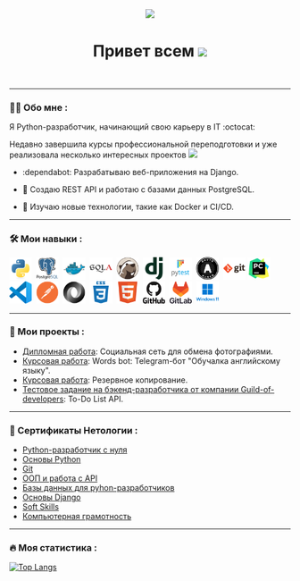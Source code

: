 <div id="header" align="center">
  <img src="https://i.giphy.com/media/v1.Y2lkPTc5MGI3NjExdnRpNXp4ZzV6eW14aG15OXc5b2gwbGlhMXd3MDl2b3JzYWNodHZiNiZlcD12MV9pbnRlcm5hbF9naWZfYnlfaWQmY3Q9Zw/QDjpIL6oNCVZ4qzGs7/giphy.gif"width="300"/>
</div>

<h1>
  <div align="center">
  Привет всем
    <img src="https://media.giphy.com/media/hvRJCLFzcasrR4ia7z/giphy.gif" width="30px"/>
  </div>     
</h1>

<div align="center">
<img src="https://komarev.com/ghpvc/?username=OlgaTym-Prog&style=flat-square&color=blue" alt=""/>
</div>

---

### :woman_technologist: Обо мне :
Я Python-разработчик, начинающий свою карьеру в IT :octocat:

Недавно завершила курсы профессиональной переподготовки и уже реализовала несколько интересных проектов <img src="https://media.giphy.com/media/WUlplcMpOCEmTGBtBW/giphy.gif" width="30">

- :dependabot: Разрабатываю веб-приложения на Django.

- :seedling: Создаю REST API и работаю с базами данных PostgreSQL.

- :telescope: Изучаю новые технологии, такие как Docker и CI/CD.

---

### :hammer_and_wrench: Мои навыки :

<div>
  <img src="https://github.com/devicons/devicon/blob/master/icons/python/python-original.svg" title="Python" alt="Python" width="40" height="40"/>&nbsp;
  <img src="https://github.com/devicons/devicon/blob/master/icons/postgresql/postgresql-original-wordmark.svg" title="PostgreSQL" alt="PostgreSQL" width="40" height="40"/>&nbsp;
  <img src="https://github.com/devicons/devicon/blob/master/icons/docker/docker-original.svg" title="Docker" alt="Docker" width="40" height="40"/>&nbsp;
  <img src="https://github.com/devicons/devicon/blob/master/icons/sqlalchemy/sqlalchemy-original.svg" title="SQLAlchemy" alt="SQLAlchemy" width="40" height="40"/>&nbsp;
  <img src="https://github.com/devicons/devicon/blob/master/icons/dbeaver/dbeaver-original.svg" title="Dbeaver" alt="Dbeaver" width="40" height="40"/>&nbsp;
  <img src="https://github.com/devicons/devicon/blob/master/icons/django/django-plain.svg" title="Django" alt="Django" width="40" height="40"/>&nbsp;
  <img src="https://github.com/devicons/devicon/blob/master/icons/pytest/pytest-original-wordmark.svg" title="Pytest" alt="Pytest" width="40" height="40"/>&nbsp;
  <img src="https://github.com/devicons/devicon/blob/master/icons/oauth/oauth-original.svg" title="OAuth" alt="OAuth" width="40" height="40"/>&nbsp;
  <img src="https://github.com/devicons/devicon/blob/master/icons/git/git-original-wordmark.svg" title="Git" alt="Git" width="40" height="40"/>
  <img src="https://github.com/devicons/devicon/blob/master/icons/pycharm/pycharm-original.svg" title="PyCharm" alt="PyCharm" width="40" height="40"/>&nbsp;
  <img src="https://github.com/devicons/devicon/blob/master/icons/vscode/vscode-original.svg" title="VSCode" alt="VSCode" width="40" height="40"/>&nbsp;
  <img src="https://github.com/devicons/devicon/blob/master/icons/postman/postman-original.svg" title="Postman" alt="Postman" width="40" height="40"/>&nbsp;
  <img src="https://github.com/devicons/devicon/blob/master/icons/json/json-original.svg" title="JSON" alt="JSON" width="40" height="40"/>&nbsp;
  <img src="https://github.com/devicons/devicon/blob/master/icons/css3/css3-plain-wordmark.svg"  title="CSS3" alt="CSS" width="40" height="40"/>&nbsp;
  <img src="https://github.com/devicons/devicon/blob/master/icons/html5/html5-original.svg" title="HTML5" alt="HTML" width="40" height="40"/>&nbsp;
  <img src="https://github.com/devicons/devicon/blob/master/icons/github/github-original-wordmark.svg" title="GitHub" alt="GitHub" width="40" height="40"/>&nbsp;
  <img src="https://github.com/devicons/devicon/blob/master/icons/gitlab/gitlab-original-wordmark.svg" title="GitLab" alt="GitLab" width="40" height="40"/>&nbsp;
  <img src="https://github.com/devicons/devicon/blob/master/icons/windows11/windows11-original-wordmark.svg" title="Windows 11" alt="Windows 11" width="40" height="40"/>&nbsp;
</div>

---
### :open_file_folder: Мои проекты :
- [Дипломная работа](https://github.com/OlgaTym-Prog/app_for_social_network): Социальная сеть для обмена фотографиями.
- [Курсовая работа](https://github.com/OlgaTym-Prog/telegram_bot): Words bot: Telegram-бот "Обучалка английскому языку".
- [Курсовая работа](https://github.com/OlgaTym-Prog/backup): Резервное копирование.
- [Тестовое задание на бэкенд-разработчика от компании Guild-of-developers](https://github.com/OlgaTym-Prog/to-do_list): To-Do List API.

---
### :page_with_curl: Сертификаты Нетологии :
- [Python-разработчик с нуля](https://github.com/OlgaTym-Prog/OlgaTym-Prog/blob/main/Python-%D1%80%D0%B0%D0%B7%D1%80%D0%B0%D0%B1%D0%BE%D1%82%D1%87%D0%B8%D0%BA%20%D1%81%20%D0%BD%D1%83%D0%BB%D1%8F.pdf)
- [Основы Python](https://github.com/OlgaTym-Prog/OlgaTym-Prog/blob/main/Python.pdf)
- [Git](https://github.com/OlgaTym-Prog/OlgaTym-Prog/blob/main/Git.pdf)
- [ООП и работа с API](https://github.com/OlgaTym-Prog/OlgaTym-Prog/blob/main/%D0%9E%D0%9E%D0%9F%20%D0%B8%20%D1%80%D0%B0%D0%B1%D0%BE%D1%82%D0%B0%20%D1%81%20API.pdf)
- [Базы данных для pyhon-разработчиков](https://github.com/OlgaTym-Prog/OlgaTym-Prog/blob/main/%D0%91%D0%B0%D0%B7%D1%8B%20%D0%B4%D0%B0%D0%BD%D0%BD%D1%8B%D1%85.pdf)
- [Основы Django](https://github.com/OlgaTym-Prog/OlgaTym-Prog/blob/main/%D0%9E%D1%81%D0%BD%D0%BE%D0%B2%D1%8B%20Django.pdf)
- [Soft Skills](https://github.com/OlgaTym-Prog/OlgaTym-Prog/blob/main/Soft%20Skills.pdf)
- [Компьютерная грамотность](https://github.com/OlgaTym-Prog/OlgaTym-Prog/blob/main/%D0%9A%D0%BE%D0%BC%D0%BF%D1%8C%D1%8E%D1%82%D0%B5%D1%80%D0%BD%D0%B0%D1%8F%20%D0%B3%D1%80%D0%B0%D0%BC%D0%BE%D1%82%D0%BD%D0%BE%D1%81%D1%82%D1%8C.pdf)
---
### :fire: Моя статистика :

[![Top Langs](https://github-readme-stats.vercel.app/api/top-langs/?username=OlgaTym-Prog&layout=compact&theme=vision-friendly-dark)](https://github.com/anuraghazra/github-readme-stats)
